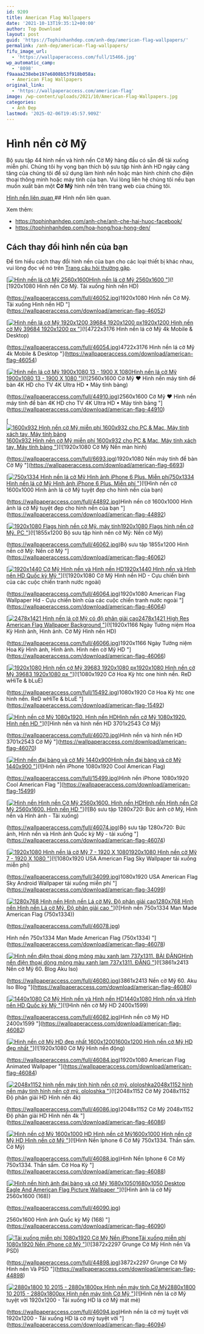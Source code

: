 ```yaml
---
id: 9209
title: American Flag Wallpapers
date: '2021-10-13T19:35:12+00:00'
author: Top Download
layout: post
guid: 'https://Tophinhanhdep.com/anh-dep/american-flag-wallpapers/'
permalink: /anh-dep/american-flag-wallpapers/
fifu_image_url:
  - 'https://wallpaperaccess.com/full/15466.jpg'
wp_automatic_camp:
  - '8098'
f9aaaa238ebe197e6808b53f918b058a:
  - American Flag Wallpapers
original_link:
  - 'https://wallpaperaccess.com/american-flag'
image: /wp-content/uploads/2021/10/American-Flag-Wallpapers.jpg
categories:
  - Ảnh Đẹp
lastmod: '2025-02-06T19:45:57.909Z'
---
```

# Hình nền cờ Mỹ

Bộ sưu tập 44 hình nền và hình nền Cờ Mỹ hàng đầu có sẵn để tải xuống miễn phí. Chúng tôi hy vọng bạn thích bộ sưu tập hình ảnh HD ngày càng tăng của chúng tôi để sử dụng làm hình nền hoặc màn hình chính cho điện thoại thông minh hoặc máy tính của bạn. Vui lòng liên hệ chúng tôi nếu bạn muốn xuất bản một **Cờ Mỹ** hình nền trên trang web của chúng tôi.

[Hình nền liên quan ](#related) ## Hình nền liên quan.

   
 Xem thêm:

   
- <https://tophinhanhdep.com/anh-che/anh-che-hai-huoc-facebook/>
- <https://tophinhanhdep.com/hoa-hong/hoa-hong-den/>

## Cách thay đổi hình nền của bạn

Để tìm hiểu cách thay đổi hình nền của bạn cho các loại thiết bị khác nhau, vui lòng đọc về nó trên [Trang câu hỏi thường gặp](https://tophinhanhdep.com/faq/).

  
[[![Hình nền lá cờ Mỹ 2560x1600](https://wallpaperaccess.com/full/15466.jpg)Hình nền lá cờ Mỹ 2560x1600 "](https://wallpaperaccess.com/download/american-flag-15466)](![1920x1080 Hình nền Cờ Mỹ.  Tải xuống hình nền HD)

(https://wallpaperaccess.com/full/46052.jpg)1920x1080 Hình nền Cờ Mỹ. Tải xuống Hình nền HD "](https://wallpaperaccess.com/download/american-flag-46052)

[[![Hình nền lá cờ Mỹ 1920x1200 39684 1920x1200 px](https://wallpaperaccess.com/full/16778.jpg)1920x1200 Hình nền cờ Mỹ 39684 1920x1200 px "](https://wallpaperaccess.com/download/american-flag-16778)](![4722x3176 Hình nền lá cờ Mỹ 4k Mobile & Desktop)

(https://wallpaperaccess.com/full/46054.jpg)4722x3176 Hình nền lá cờ Mỹ 4k Mobile &amp; Desktop "](https://wallpaperaccess.com/download/american-flag-46054)

[[![Hình nền lá cờ Mỹ 1900x1080 13 - 1900 X 1080](https://wallpaperaccess.com/full/46055.jpg)Hình nền lá cờ Mỹ 1900x1080 13 - 1900 X 1080 "](https://wallpaperaccess.com/download/american-flag-46055)](![2560x1600 Cờ ​​Mỹ ❤ Hình nền máy tính để bàn 4K HD cho TV 4K Ultra HD • Máy tính bảng)

(https://wallpaperaccess.com/full/44910.jpg)2560x1600 Cờ ​​Mỹ ❤ Hình nền máy tính để bàn 4K HD cho TV 4K Ultra HD • Máy tính bảng "](https://wallpaperaccess.com/download/american-flag-44910)

[[![1600x932 Hình nền cờ Mỹ miễn phí 1600x932 cho PC & Mac, Máy tính xách tay, Máy tính bảng](https://wallpaperaccess.com/full/46057.jpg)1600x932 Hình nền cờ Mỹ miễn phí 1600x932 cho PC &amp; Mac, Máy tính xách tay, Máy tính bảng "](https://wallpaperaccess.com/download/american-flag-46057)](![1920x1080 Cờ Mỹ Nền màn hình)

(https://wallpaperaccess.com/full/6693.jpg)1920x1080 Nền máy tính để bàn Cờ Mỹ "](https://wallpaperaccess.com/download/american-flag-6693)

[[![750x1334 Hình nền lá cờ Mỹ Hình ảnh iPhone 6 Plus.  Miễn phí](https://wallpaperaccess.com/full/46059.jpg)750x1334 Hình nền lá cờ Mỹ Hình ảnh iPhone 6 Plus. Miễn phí "](https://wallpaperaccess.com/download/american-flag-46059)](![Hình nền cờ 1600x1000 Hình ảnh lá cờ Mỹ tuyệt đẹp cho hình nền của bạn)

(https://wallpaperaccess.com/full/44892.jpg)Hình nền cờ 1600x1000 Hình ảnh lá cờ Mỹ tuyệt đẹp cho hình nền của bạn "](https://wallpaperaccess.com/download/american-flag-44892)

[[![1920x1080 Flags hình nền cờ Mỹ.  máy tính](https://wallpaperaccess.com/full/46061.jpg)1920x1080 Flags hình nền cờ Mỹ. PC "](https://wallpaperaccess.com/download/american-flag-46061)](![1855x1200 Bộ sưu tập hình nền cờ Mỹ: Nền cờ Mỹ)

(https://wallpaperaccess.com/full/46062.jpg)Bộ sưu tập 1855x1200 Hình nền cờ Mỹ: Nền cờ Mỹ "](https://wallpaperaccess.com/download/american-flag-46062)

[[![1920x1440 Cờ Mỹ Hình nền và Hình nền HD](https://wallpaperaccess.com/full/6677.jpg)1920x1440 Hình nền và Hình nền HD Quốc kỳ Mỹ "](https://wallpaperaccess.com/download/american-flag-6677)](![1920x1080 Cờ Mỹ Hình nền HD - Cựu chiến binh của các cuộc chiến tranh nước ngoài)

(https://wallpaperaccess.com/full/46064.jpg)1920x1080 American Flag Wallpaper Hd - Cựu chiến binh của các cuộc chiến tranh nước ngoài "](https://wallpaperaccess.com/download/american-flag-46064)

[[![2478x1421 Hình nền lá cờ Mỹ có độ phân giải cao](https://wallpaperaccess.com/full/46065.jpg)2478x1421 High Res American Flag Wallpaper Background "](https://wallpaperaccess.com/download/american-flag-46065)](![1920x1166 Ngày Tưởng niệm Hoa Kỳ Hình ảnh, Hình ảnh.  Cờ Mỹ Hình nền HD)

(https://wallpaperaccess.com/full/46066.jpg)1920x1166 Ngày Tưởng niệm Hoa Kỳ Hình ảnh, Hình ảnh. Hình nền cờ Mỹ HD "](https://wallpaperaccess.com/download/american-flag-46066)

[[![1920x1080 Hình nền cờ Mỹ 39683 1920x1080 px](https://wallpaperaccess.com/full/46067.jpg)1920x1080 Hình nền cờ Mỹ 39683 1920x1080 px "](https://wallpaperaccess.com/download/american-flag-46067)](![1080x1920 Cờ Hoa Kỳ htc one hình nền.  ReD wHiTe & bLuE)

(https://wallpaperaccess.com/full/15492.jpg)1080x1920 Cờ Hoa Kỳ htc one hình nền. ReD wHiTe &amp; bLuE "](https://wallpaperaccess.com/download/american-flag-15492)

[[![Hình nền cờ Mỹ 1080x1920.  Hình nền HD](https://wallpaperaccess.com/full/6684.jpg)Hình nền cờ Mỹ 1080x1920. Hình nền HD "](https://wallpaperaccess.com/download/american-flag-6684)](![Hình nền và hình nền HD 3701x2543 Cờ Mỹ)

(https://wallpaperaccess.com/full/46070.jpg)Hình nền và hình nền HD 3701x2543 Cờ Mỹ "](https://wallpaperaccess.com/download/american-flag-46070)

[[![Hình nền đại bàng và cờ Mỹ 1440x900](https://wallpaperaccess.com/full/46071.jpg)Hình nền đại bàng và cờ Mỹ 1440x900 "](https://wallpaperaccess.com/download/american-flag-46071)](![Hình nền iPhone 1080x1920 Cool American Flag)

(https://wallpaperaccess.com/full/15499.jpg)Hình nền iPhone 1080x1920 Cool American Flag "](https://wallpaperaccess.com/download/american-flag-15499)

[[![Hình nền Hình nền Cờ Mỹ 2560x1600.  Hình nền HD](https://wallpaperaccess.com/full/6722.jpg)Hình nền Hình nền Cờ Mỹ 2560x1600. Hình nền HD "](https://wallpaperaccess.com/download/american-flag-6722)](![Bộ sưu tập 1280x720: Bức ảnh cờ Mỹ, Hình nền và Hình ảnh - Tải xuống)

(https://wallpaperaccess.com/full/46074.jpg)Bộ sưu tập 1280x720: Bức ảnh, Hình nền và Hình ảnh Quốc kỳ Mỹ - tải xuống "](https://wallpaperaccess.com/download/american-flag-46074)

[[![1920x1080 Hình nền lá cờ Mỹ 7 - 1920 X 1080](https://wallpaperaccess.com/full/44903.jpg)1920x1080 Hình nền cờ Mỹ 7 - 1920 X 1080 "](https://wallpaperaccess.com/download/american-flag-44903)](![1080x1920 USA American Flag Sky Wallpaper tải xuống miễn phí)

(https://wallpaperaccess.com/full/34099.jpg)1080x1920 USA American Flag Sky Android Wallpaper tải xuống miễn phí "](https://wallpaperaccess.com/download/american-flag-34099)

[[![1280x768 Hình nền Hình nền Lá cờ Mỹ.  Độ phân giải cao](https://wallpaperaccess.com/full/44899.jpg)1280x768 Hình nền Hình nền Lá cờ Mỹ. Độ phân giải cao "](https://wallpaperaccess.com/download/american-flag-44899)](![Hình nền 750x1334 Man Made American Flag (750x1334))

(https://wallpaperaccess.com/full/46078.jpg)

Hình nền 750x1334 Man Made American Flag (750x1334) "](https://wallpaperaccess.com/download/american-flag-46078)

[[![Hình nền điện thoại dòng mỏng màu xanh lam 737x1311.  BÀI ĐĂNG](https://wallpaperaccess.com/full/16793.jpg)Hình nền điện thoại dòng mỏng màu xanh lam 737x1311. ĐĂNG "](https://wallpaperaccess.com/download/american-flag-16793)](![3861x2413 Nền cờ Mỹ 60. Blog Aku Iso)

(https://wallpaperaccess.com/full/46080.jpg)3861x2413 Nền cờ Mỹ 60. Aku Iso Blog "](https://wallpaperaccess.com/download/american-flag-46080)

[[![1440x1080 Cờ Mỹ Hình nền và Hình nền HD](https://wallpaperaccess.com/full/46081.jpg)1440x1080 Hình nền và Hình nền HD Quốc kỳ Mỹ "](https://wallpaperaccess.com/download/american-flag-46081)](![Hình nền cờ Mỹ HD 2400x1599)

(https://wallpaperaccess.com/full/46082.jpg)Hình nền cờ Mỹ HD 2400x1599 "](https://wallpaperaccess.com/download/american-flag-46082)

[[![Hình nền cờ Mỹ HD đẹp nhất 1600x1200](https://wallpaperaccess.com/full/46083.jpg)1600x1200 Hình nền cờ Mỹ HD đẹp nhất "](https://wallpaperaccess.com/download/american-flag-46083)](![1920x1080 Cờ Mỹ Hình nền động)

(https://wallpaperaccess.com/full/46084.jpg)1920x1080 American Flag Animated Wallpaper "](https://wallpaperaccess.com/download/american-flag-46084)

[[![2048x1152 hình nền máy tính hình nền cờ mỹ.  ololoshka](https://wallpaperaccess.com/full/46085.jpg)2048x1152 hình nền máy tính hình nền cờ mỹ. ololoshka "](https://wallpaperaccess.com/download/american-flag-46085)](![2048x1152 Cờ Mỹ 2048x1152 Độ phân giải HD Hình nền 4k)

(https://wallpaperaccess.com/full/46086.jpg)2048x1152 Cờ Mỹ 2048x1152 Độ phân giải HD Hình nền 4k "](https://wallpaperaccess.com/download/american-flag-46086)

[[![Hình nền cờ Mỹ 1600x1000 HD Hình nền cờ Mỹ](https://wallpaperaccess.com/full/46087.jpg)1600x1000 Hình nền cờ Mỹ HD Hình nền cờ Mỹ "](https://wallpaperaccess.com/download/american-flag-46087)](![Hình Nền Iphone 6 Cờ Mỹ 750x1334.  Thần sấm.  Cờ Mỹ)

(https://wallpaperaccess.com/full/46088.jpg)Hình Nền Iphone 6 Cờ Mỹ 750x1334. Thần sấm. Cờ Hoa Kỳ "](https://wallpaperaccess.com/download/american-flag-46088)

[[![Hình nền hình ảnh đại bàng và cờ Mỹ 1680x1050](https://wallpaperaccess.com/full/6713.jpg)1680x1050 Desktop Eagle And American Flag Picture Wallpaper "](https://wallpaperaccess.com/download/american-flag-6713)](![Hình ảnh lá cờ Mỹ 2560x1600 (168))

(https://wallpaperaccess.com/full/46090.jpg)

2560x1600 Hình ảnh Quốc kỳ Mỹ (168) "](https://wallpaperaccess.com/download/american-flag-46090)

[[![Tải xuống miễn phí 1080x1920 Cờ Mỹ Nền iPhone](https://wallpaperaccess.com/full/46091.jpg)Tải xuống miễn phí 1080x1920 Nền iPhone cờ Mỹ "](https://wallpaperaccess.com/download/american-flag-46091)](![3872x2297 Grunge Cờ Mỹ Hình nền Và PSD)

(https://wallpaperaccess.com/full/44898.jpg)3872x2297 Grunge Cờ Mỹ Hình nền Và PSD "](https://wallpaperaccess.com/download/american-flag-44898)

[[![2880x1800 10 2015 - 2880x1800px Hình nền máy tính Cờ Mỹ](https://wallpaperaccess.com/full/46093.jpg)2880x1800 10 2015 - 2880x1800px Hình nền máy tính Cờ Mỹ "](https://wallpaperaccess.com/download/american-flag-46093)](![Hình nền lá cờ Mỹ tuyệt vời 1920x1200 - Tải xuống HD lá cờ Mỹ mát mẻ)

(https://wallpaperaccess.com/full/46094.jpg)Hình nền lá cờ mỹ tuyệt vời 1920x1200 - Tải xuống HD lá cờ mỹ tuyệt vời "](https://wallpaperaccess.com/download/american-flag-46094)
